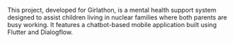 This project, developed for Girlathon, is a mental health support system designed to assist children living in nuclear families where both parents are busy working. It features a chatbot-based mobile application built using Flutter and Dialogflow.
